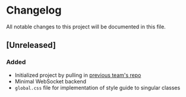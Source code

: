 # Changelog

All notable changes to this project will be documented in this file.

## [Unreleased]

### Added
- Initialized project by pulling in [previous team's repo](https://github.com/CSE110-Team17/cse110-sp23-group17/tree/main)
- Minimal WebSocket backend
- `global.css` file for implementation of style guide to singular classes

<!--
Possible headings:
  Added
  Changed
  Deprecated
  Removed
  Fixed
  Security
-->
